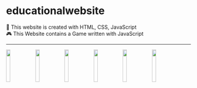 # educationalwebsite
:100: This website is created with HTML, CSS, JavaScript <br/>
:video_game: This Website contains a Game written with JavaScript
<hr/>

<img src="https://user-images.githubusercontent.com/23177625/183041870-979ff057-fe44-4839-9022-933dde262238.jpg" width="15%"></img> 
<img src="https://user-images.githubusercontent.com/23177625/183043166-6dc5dcf9-3b34-4631-a288-9c025a0bad28.jpg" width="15%"></img>
<img src="https://user-images.githubusercontent.com/23177625/183043442-9c2eb553-1d42-46fc-a61d-3e95d4af3896.jpg" width="15%"></img>
<img src="https://user-images.githubusercontent.com/23177625/183043522-740e4d33-cbb5-4e80-8149-a802b870df1a.jpg" width="15%"></img> 
<img src="https://user-images.githubusercontent.com/23177625/183043691-09edb85e-460e-4c67-aba5-543f786a0b95.jpg" width="15%"></img>
<img src="https://user-images.githubusercontent.com/23177625/183044048-de4acd40-f414-4000-8e02-b0a05165df84.jpg" width="15%"></img> 
